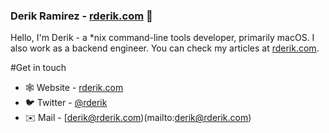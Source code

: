 ### Derik Ramirez - [rderik.com](https://rderik.com) 👋

Hello, I'm Derik - a *nix command-line tools developer, primarily macOS. I also work as a backend engineer. You can check my articles at [rderik.com](https://rderik.com).


#Get in touch
- 🕸 Website - [rderik.com](https://rderik.com)
- 🐦 Twitter - [@rderik](https://twitter.com/rderik)
- ✉️ Mail - [derik@rderik.com)(mailto:derik@rderik.com)
